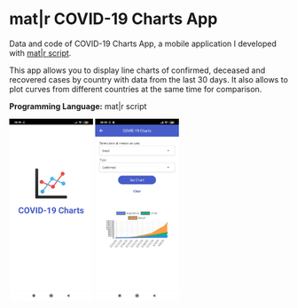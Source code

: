 # mat|r COVID-19 Charts App
Data and code of COVID-19 Charts App, a mobile application I developed with [mat|r script](https://www.matrproject.com/).

This app allows you to display line charts of confirmed, deceased and recovered cases by country with data from the last 30 days. It also allows to plot curves from different countries at the same time for comparison.

**Programming Language:** mat|r script

<img src="Images/im1.jpg" width="30%" height="30%">
<img src="Images/im2.jpg" width="30%" height="30%">
